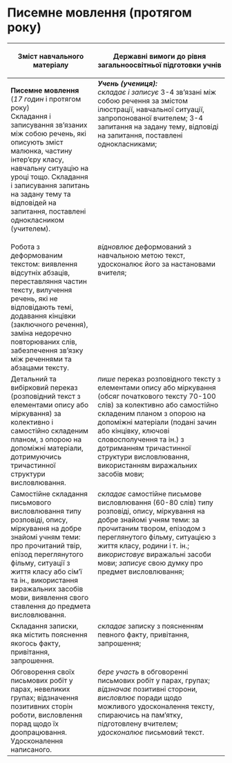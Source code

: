 # Писемне мовлення (протягом року)
<table>
<thead>
  <tr>
    <th width="40%" align="center"><p>Зміст навчального матеріалу</p></td>
    <th width="60%" align="center"><p>Державні вимоги до рівня загальноосвітньої підготовки учнів</p></td>
  </tr>
</thead>
<tbody>
  <tr>
    <td width="40%" style="vertical-align:top !important;">
    <p><b>Писемне мовлення</b> (<i>17 годин</i>  і протягом року)<br>
Складання і записування зв’язаних між собою речень, які описують зміст малюнка, частину інтер’єру класу, навчальну ситуацію на уроці тощо. Складання і записування запитань на задану тему та відповідей на запитання, поставлені однокласником (учителем).</td>
    <td width="60%" style="vertical-align:top !important;">
<i><b>Учень (учениця):</b></i><br>
<i>складає і записує</i> 3-4 зв’язані між собою речення за змістом ілюстрації, навчальної ситуації, запропонованої вчителем; 3-4 запитання на задану тему, відповіді на запитання, поставлені однокласниками;<br></td>
  </tr>
  <tr>
    <td width="40%" style="vertical-align:top !important;">
Робота з деформованим текстом: виявлення відсутніх абзаців, переставляння частин тексту, вилучення речень, які не відповідають темі, додавання кінцівки (заключного речення), заміна недоречно повторюваних слів, забезпечення зв’язку між реченнями та абзацами тексту.</td>
    <td width="60%" style="vertical-align:top !important;">
<i>відновлює</i> деформований з навчальною метою текст, удосконалює його за настановами вчителя;</td>
  </tr>
  <tr>
    <td width="40%" style="vertical-align:top !important;">
Детальний та вибірковий переказ (розповідний текст з елементами опису або міркування) за колективно і самостійно складеним планом, з опорою на допоміжні матеріали, дотримуючись тричастинної структури висловлювання. </td>
    <td width="60%" style="vertical-align:top !important;">
<i>пише</i> переказ розповідного тексту з елементами опису або міркування (обсяг початкового тексту 70-100 слів) за колективно або самостійно складеним планом з опорою на допоміжні матеріали (подані зачин або кінцівку, ключові словосполучення та ін.) з дотриманням тричастинної структури висловлювання, використанням виражальних засобів мови;</td>
  </tr>
  <tr>
    <td width="40%" style="vertical-align:top !important;">
Самостійне складання письмового висловлювання типу розповіді, опису, міркування на добре знайомі учням теми: про прочитаний твір, епізод переглянутого фільму, ситуації з життя класу або сім’ї та ін., використання виражальних засобів мови, виявлення свого ставлення до предмета висловлювання. </td>
    <td width="60%" style="vertical-align:top !important;">
<i>складає</i> самостійне письмове висловлювання (60-80 слів) типу розповіді, опису, міркування на добре знайомі учням теми: за прочитаним твором, епізодом з переглянутого фільму, ситуацією з життя класу, родини і т. ін.; <i>використовує</i> виражальні засоби мови; <i>записує</i> свою думку про предмет висловлювання;</td>
  </tr>
  <tr>
    <td width="40%" style="vertical-align:top !important;">
Складання записки, яка містить пояснення якогось факту, привітання, запрошення. </td>
    <td width="60%" style="vertical-align:top !important;">
<i>складає</i> записку з поясненням певного факту, привітання, запрошення;<br></td>
  </tr>
  <tr>
    <td width="40%" style="vertical-align:top !important;">
Обговорення своїх письмових робіт у парах, невеликих групах; відзначення позитивних сторін роботи, висловлення порад щодо їх доопрацювання. Удосконалення написаного.</td>
    <td width="60%" style="vertical-align:top !important;">
<i>бере участь</i> в обговоренні письмових робіт у парах, групах; <i>відзначає</i> позитивні сторони, <i>висловлює</i> поради щодо можливого удосконалення тексту, спираючись на пам’ятку, підготовлену вчителем; <i>удосконалює</i> письмовий текст.</td>
  </tr>
</tbody>
</table>